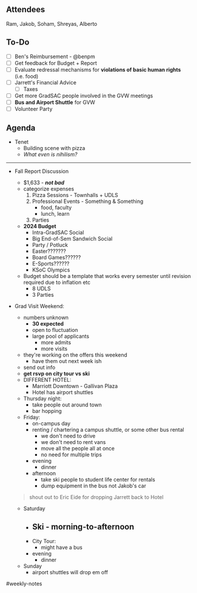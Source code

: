 ## Attendees
Ram, Jakob, Soham, Shreyas, Alberto

## To-Do
- [ ] Ben's Reimbursement - @benpm
- [ ] Get feedback for Budget + Report
- [ ] Evaluate redressal mechanisms for **violations of basic human rights** (i.e. food)
- [ ] Jarrett's Financial Advice
	- [ ] Taxes
- [ ] Get more GradSAC people involved in the GVW meetings
- [ ] **Bus and Airport Shuttle** for GVW
- [ ] Volunteer Party
## Agenda
- Tenet
	- Building scene with pizza
	- *What even is nihilism?* 
___
- Fall Report Discussion
	- $1,633 - ***not bad***
	- categorize expenses
		1. Pizza Sessions - Townhalls + UDLS
		2. Professional Events - Something & Something
			- food, faculty
			- lunch, learn
		3. Parties
	- **2024 Budget**
		- Intra-GradSAC Social
		- Big End-of-Sem Sandwich Social
		- Party / Potluck
		- Easter???????
		- Board Games??????
		- E-Sports??????
		- KSoC Olympics
	- Budget should be a template that works every semester until revision required due to inflation etc
		- 8 UDLS
		- 3 Parties
-  Grad Visit Weekend:
	- numbers unknown
		- **30 expected**
		- open to fluctuation
		- large pool of applicants
			- more admits
			- more visits
	- they're working on the offers this weekend
		- have them out next week ish
	- send out info
	- **get rsvp on city tour vs ski**
	- DIFFERENT HOTEL:
		- Marriott Downtown - Gallivan Plaza
		- Hotel has airport shuttles
	- Thursday night:
		- take people out around town
		- bar hopping
	- Friday: 
		- on-campus day
		- renting / chartering a campus shuttle, or some other bus rental
			- we don't need to drive
			- we don't need to rent vans
			- move all the people all at once
			- no need for multiple trips 
		- evening
			- dinner
		- afternoon
			- take ski people to student life center for rentals
			- dump equipment in the bus not Jakob's car

	> shout out to Eric Eide for dropping Jarrett back to Hotel

	- Saturday
		- Ski - morning-to-afternoon
			- 
		- City Tour:
			- might have a bus
		- evening
			- dinner
	- Sunday
		- airport shuttles will drop em off

#weekly-notes
